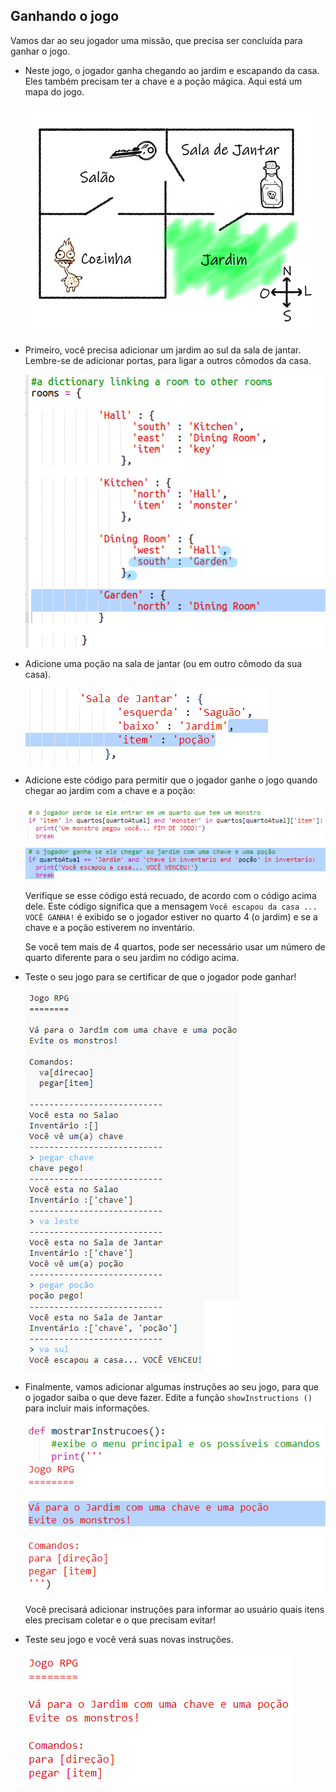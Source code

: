 ## Ganhando o jogo

Vamos dar ao seu jogador uma missão, que precisa ser concluída para ganhar o jogo.

+ Neste jogo, o jogador ganha chegando ao jardim e escapando da casa. Eles também precisam ter a chave e a poção mágica. Aqui está um mapa do jogo.
    
    ![screenshot](images/rpg-final-map.png)

+ Primeiro, você precisa adicionar um jardim ao sul da sala de jantar. Lembre-se de adicionar portas, para ligar a outros cômodos da casa.
    
    ![captura de tela](images/rpg-garden.png)

+ Adicione uma poção na sala de jantar (ou em outro cômodo da sua casa).
    
    ![captura de tela](images/rpg-potion.png)

+ Adicione este código para permitir que o jogador ganhe o jogo quando chegar ao jardim com a chave e a poção:
    
    ![captura de tela](images/rpg-win-code.png)
    
    Verifique se esse código está recuado, de acordo com o código acima dele. Este código significa que a mensagem `Você escapou da casa ... VOCÊ GANHA!` é exibido se o jogador estiver no quarto 4 (o jardim) e se a chave e a poção estiverem no inventário.
    
    Se você tem mais de 4 quartos, pode ser necessário usar um número de quarto diferente para o seu jardim no código acima.

+ Teste o seu jogo para se certificar de que o jogador pode ganhar!
    
    ![captura](images/rpg-win-test.png)

+ Finalmente, vamos adicionar algumas instruções ao seu jogo, para que o jogador saiba o que deve fazer. Edite a função `showInstructions ()` para incluir mais informações.
    
    ![screenshot](images/rpg-instructions-code.png)
    
    Você precisará adicionar instruções para informar ao usuário quais itens eles precisam coletar e o que precisam evitar!

+ Teste seu jogo e você verá suas novas instruções.
    
    ![screenshot](images/rpg-instructions-test.png)